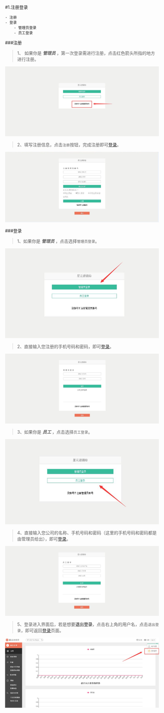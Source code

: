 #1.注册登录

	- 注册
	- 登录
		- 管理员登录
		- 员工登录
###注册
>1、 如果你是 ***管理员*** ，第一次登录需进行注册，点击红色箭头所指的地方进行注册。



![登录1](./images/login1.jpg)

>2、填写注册信息，点击`注册`按钮，完成注册即可[登录](http://app.xingyunbooks.com/#/Dashboard "登录")。


![注册页](./images/register.jpg)

###登录
>1、如果你是 ***管理员*** ，点击选择`管理员登录`。

![管理员登录](./images/manageregister.jpg)

>2、直接输入您注册的手机号码和密码，即可[登录](http://www.xingyunbooks.com/app/#/Dashboard "登录")。


![管理员登录](./images/mlogin.jpg)


> 3、如果你是 ***员工*** ，点击选择`员工登录`。


![员工登录](./images/groupregister.jpg)

>4、直接输入您公司的名称、手机号码和密码（这里的手机号码和密码都是由管理员给出），即可[登录](http://app.xingyunbooks.com/#/Dashboard "登录")。


![员工登录](./images/wlogin.jpg)

>5、登录进入界面后，若是想要**退出登录**，点击右上角的用户名，点击`退出登录`，即可返回[登录](http://app.xingyunbooks.com/#/Dashboard "登录")页面。

![登录2](./images/login2.jpg)
